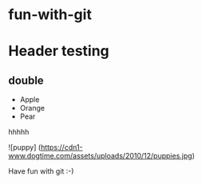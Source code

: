 # fun-with-git
# Header testing

## double

- Apple
- Orange
- Pear

hhhhh

![puppy] (https://cdn1-www.dogtime.com/assets/uploads/2010/12/puppies.jpg)



Have fun with git :-)
